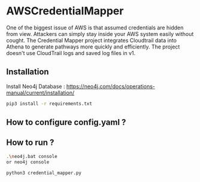 # AWSCredentialMapper


One of the biggest issue of AWS is that assumed credentials are hidden from view. Attackers can simply stay inside your AWS system easily without cought. The Credential Mapper project integrates Cloudtrail data into Athena to generate pathways more quickly and efficiently. The project doesn't use CloudTrail logs and saved log files in v1.


##  Installation

Install Neo4j Database : https://neo4j.com/docs/operations-manual/current/installation/

```sh
pip3 install -r requirements.txt
```
## How to configure config.yaml ?


## How to run ?

```sh
.\neo4j.bat console
or neo4j console
```

```sh
python3 credential_mapper.py
```

